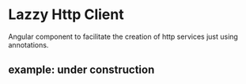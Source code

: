 # Lazzy Http Client
 Angular component to facilitate the creation of http services just using annotations.

## example: under construction
